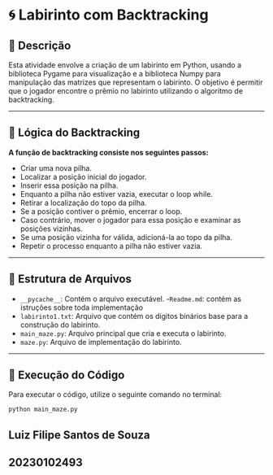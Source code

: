 # 🌀 Labirinto com Backtracking

## 📘 Descrição

Esta atividade envolve a criação de um labirinto em Python, usando a biblioteca Pygame para visualização e a biblioteca Numpy para manipulação das matrizes que representam o labirinto. O objetivo é permitir que o jogador encontre o prêmio no labirinto utilizando o algoritmo de backtracking.

---

## 🧩 Lógica do Backtracking

**A função de backtracking consiste nos seguintes passos:**

- Criar uma nova pilha.
- Localizar a posição inicial do jogador.
- Inserir essa posição na pilha.
- Enquanto a pilha não estiver vazia, executar o loop while.
- Retirar a localização do topo da pilha.
- Se a posição contiver o prêmio, encerrar o loop.
- Caso contrário, mover o jogador para essa posição e examinar as posições vizinhas.
- Se uma posição vizinha for válida, adicioná-la ao topo da pilha.
- Repetir o processo enquanto a pilha não estiver vazia.

---

## 📂 Estrutura de Arquivos

- `__pycache__`: Contém o arquivo executável.
-`Readme.md`: contém as istruções sobre toda implementação
- `labirinto1.txt`: Arquivo que contém os dígitos binários base para a construção do labirinto.
- `main_maze.py`: Arquivo principal que cria e executa o labirinto.
- `maze.py`: Arquivo de implementação do labirinto.

---

## 🚀 Execução do Código

Para executar o código, utilize o seguinte comando no terminal:

```sh
python main_maze.py

```

## Luiz Filipe Santos de Souza
## 20230102493
